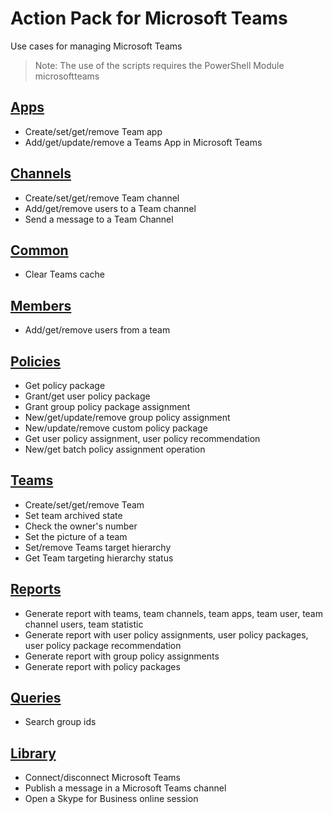 # Action Pack for Microsoft Teams 
Use cases for managing Microsoft Teams

> Note: The use of the scripts requires the PowerShell Module microsoftteams

## [Apps](./Apps)

+ Create/set/get/remove Team app
+ Add/get/update/remove a Teams App in Microsoft Teams

## [Channels](./Channels)

+ Create/set/get/remove Team channel
+ Add/get/remove users to a Team channel
+ Send a message to a Team Channel

## [Common](./Common)

+ Clear Teams cache

## [Members](./Members)

+ Add/get/remove users from a team

## [Policies](./Policies)

+ Get policy package
+ Grant/get user policy package
+ Grant group policy package assignment
+ New/get/update/remove group policy assignment
+ New/update/remove custom policy package 
+ Get user policy assignment, user policy recommendation
+ New/get batch policy assignment operation

## [Teams](./Teams)

+ Create/set/get/remove Team
+ Set team archived state
+ Check the owner's number
+ Set the picture of a team 
+ Set/remove Teams target hierarchy
+ Get Team targeting hierarchy status

## [Reports](./_Report_)

+ Generate report with teams, team channels, team apps, team user, team channel users, team statistic
+ Generate report with user policy assignments, user policy packages, user policy package recommendation
+ Generate report with group policy assignments
+ Generate report with policy packages

## [Queries](./_QUERY_)

+ Search group ids

## [Library](./_LIB_)

+ Connect/disconnect Microsoft Teams 
+ Publish a message in a Microsoft Teams channel
+ Open a Skype for Business online session
